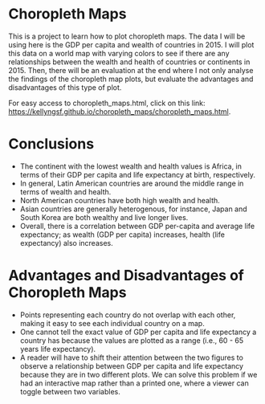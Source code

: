 # Choropleth Maps

This is a project to learn how to plot choropleth maps. The data I will be using here is the GDP per capita and wealth of countries in 2015. I will plot this data on a world map with varying colors to see if there are any relationships between the wealth and health of countries or continents in 2015. Then, there will be an evaluation at the end where I not only analyse the findings of the choropleth map plots, but evaluate the advantages and disadvantages of this type of plot. 

For easy access to choropleth_maps.html, click on this link: https://kellyngsf.github.io/choropleth_maps/choropleth_maps.html.

# Conclusions
- The continent with the lowest wealth and health values is Africa, in terms of their GDP per capita and life expectancy at birth, respectively. 
- In general, Latin American countries are around the middle range in terms of wealth and health. 
- North American countries have both high wealth and health. 
- Asian countries are generally heterogenous, for instance, Japan and South Korea are both wealthy and live longer lives. 
- Overall, there is a correlation between GDP per-capita and average life expectancy; as wealth (GDP per capita) increases, health (life expectancy) also increases. 

# Advantages and Disadvantages of Choropleth Maps
- Points representing each country do not overlap with each other, making it easy to see each individual country on a map. 
- One cannot tell the exact value of GDP per capita and life expectancy a country has because the values are plotted as a range (i.e., 60 - 65 years life expectancy).
- A reader will have to shift their attention between the two figures to observe a relationship between GDP per capita and life expectancy because they are in two different plots. We can solve this problem if we had an interactive map rather than a printed one, where a viewer can toggle between two variables. 
